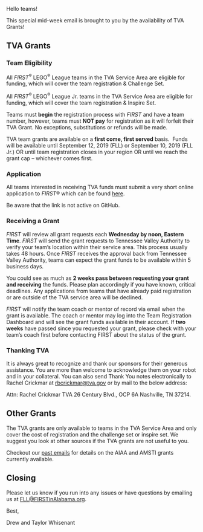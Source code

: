 Hello teams!

This special mid-week email is brought to you by the availability of TVA Grants!

## TVA Grants

### Team Eligibility

All *FIRST*<sup>&reg;</sup> LEGO<sup>&reg;</sup> League teams in the TVA Service Area are eligible for funding, which will cover the team registration & Challenge Set. 

All *FIRST*<sup>&reg;</sup> LEGO<sup>&reg;</sup> League Jr. teams in the TVA Service Area are eligible for funding, which will cover the team registration & Inspire Set. 

Teams must **begin** the registration process with *FIRST* and have a team number, however, teams must **NOT pay** for registration as it will forfeit their TVA Grant. No exceptions, substitutions or refunds will be made.

TVA team grants are available on a **first come, first served** basis.  Funds will be available until September 12, 2019 (FLL) or September 10, 2019 (FLL Jr.) OR until team registration closes in your region OR until we reach the grant cap – whichever comes first.  

### Application

All teams interested in receiving TVA funds must submit a very short online application to *FIRST*® which can be found [here]().

Be aware that the link is not active on GitHub.

### Receiving a Grant

*FIRST* will review all grant requests each **Wednesday by noon, Eastern Time**. *FIRST* will send the grant requests to Tennessee Valley Authority to verify your team’s location within their service area. This process usually takes 48 hours. Once *FIRST* receives the approval back from Tennessee Valley Authority, teams can expect the grant funds to be available within 5 business days.

You could see as much as **2 weeks pass between requesting your grant and receiving** the funds. Please plan accordingly if you have known, critical deadlines. Any applications from teams that have already paid registration or are outside of the TVA service area will be declined.

*FIRST* will notify the team coach or mentor of record via email when the grant is available. The coach or mentor may log into the Team Registration Dashboard and will see the grant funds available in their account. If **two weeks** have passed since you requested your grant, please check with your team’s coach first before contacting FIRST about the status of the grant.

### Thanking TVA
It is always great to recognize and thank our sponsors for their generous assistance. You are more than welcome to acknowledge them on your robot and in your collateral. You can also send Thank You notes electronically to Rachel Crickmar at rbcrickmar@tva.gov or by mail to the below address:

  Attn: Rachel Crickmar
  TVA
  26 Century Blvd., OCP 6A
  Nashville, TN 37214. 

## Other Grants

The TVA grants are only available to teams in the TVA Service Area and only cover the cost of registration and the challenge set or inspire set. We suggest you look at other sources if the TVA grants are not useful to you.

Checkout our [past emails](https://github.com/drewwhis/alabama-first-lego-league/tree/master/2019-2020-CITY-SHAPER/email-blasts) for details on the AIAA and AMSTI grants currently available.

## Closing

Please let us know if you run into any issues or have questions by emailing us at FLL@FIRSTinAlabama.org.

Best,

Drew and Taylor Whisenant